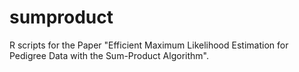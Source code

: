 # sumproduct
R scripts for the Paper "Efficient Maximum Likelihood Estimation for Pedigree Data with the Sum-Product Algorithm".